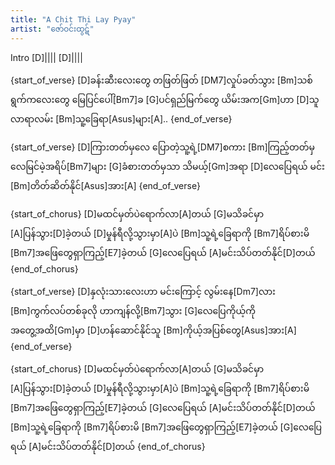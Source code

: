 ```yaml
---
title: "A Chit Thi Lay Pyay"
artist: "ဇော်ဝင်းထွဋ်"
---
```


Intro
[D]|||| [D]||||

{start_of_verse}
[D]ခန်းဆီးလေးတွေ တဖြတ်ဖြတ် [DM7]လှုပ်ခတ်သွား
[Bm]သစ်ရွက်ကလေးတွေ မြေပြင်ပေါ်[Bm7]ခ
[G]ပင်ရှည်မြက်တွေ ယိမ်းအက[Gm]ဟာ
[D]သူလာရာလမ်း [Bm]သူ့ခြေရာ[Asus]များ[A]..
{end_of_verse}

{start_of_verse}
[D]ကြားတတ်မှလေ ပြောတဲ့သူ့ရဲ့[DM7]စကား
[Bm]ကြည့်တတ်မှလေမြင်မဲ့အရိပ်[Bm7]များ
[G]ခံစားတတ်မှသာ သိမယ့်[Gm]အရာ
[D]လေပြေရယ် မင်း [Bm]တိတ်ဆိတ်နိုင်[Asus]အား[A]
{end_of_verse}

{start_of_chorus}
[D]မထင်မှတ်ပဲရောက်လာ[A]တယ်
[G]မသိခင်မှာ [A]ပြန်သွား[D]ခဲ့တယ်
[D]မှုန်ရီလို့သွားမှာ[A]ပဲ
[Bm]သူ့ရဲ့ခြေရာကို [Bm7]ရိပ်စားမိ
[Bm7]အဖြေတွေရှာကြည့်[E7]ခဲ့တယ်
[G]လေပြေရယ် [A]မင်းသိပ်တတ်နိုင်[D]တယ်
{end_of_chorus}

{start_of_verse}
[D]နှလုံးသားလေးဟာ မင်းကြောင့် လွမ်းနေ[Dm7]လား
[Bm]ကွက်လပ်တစ်ခုလို ဟာကျန်လို့[Bm7]သွား
[G]လေပြေကိုယ့်ကို အတွေ့အထိ[Gm]မှာ
[D]ဟန်ဆောင်နိုင်သူ [Bm]ကိုယ့်အပြစ်တွေ[Asus]အား[A]
{end_of_verse}

{start_of_chorus}
[D]မထင်မှတ်ပဲရောက်လာ[A]တယ်
[G]မသိခင်မှာ [A]ပြန်သွား[D]ခဲ့တယ်
[D]မှုန်ရီလို့သွားမှာ[A]ပဲ
[Bm]သူ့ရဲ့ခြေရာကို [Bm7]ရိပ်စားမိ
[Bm7]အဖြေတွေရှာကြည့်[E7]ခဲ့တယ်
[G]လေပြေရယ် [A]မင်းသိပ်တတ်နိုင်[D]တယ်
[Bm]သူ့ရဲ့ခြေရာကို [Bm7]ရိပ်စားမိ
[Bm7]အဖြေတွေရှာကြည့်[E7]ခဲ့တယ်
[G]လေပြေရယ် [A]မင်းသိပ်တတ်နိုင်[D]တယ်
{end_of_chorus}
